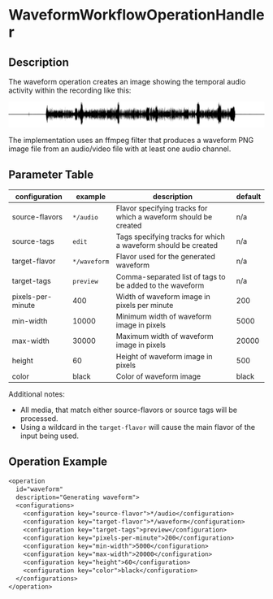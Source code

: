 WaveformWorkflowOperationHandler
================================

Description
-----------

The waveform operation creates an image showing the temporal audio activity within the recording like this:

![waveform](waveform.png)

The implementation uses an ffmpeg filter that produces a waveform PNG image file from an audio/video file with at least
one audio channel.


Parameter Table
---------------

configuration     |example     |description                                                     |default
------------------|------------|----------------------------------------------------------------|-------
source-flavors    |`*/audio`   |Flavor specifying tracks for which a waveform should be created |n/a
source-tags       |`edit`      |Tags specifying tracks for which a waveform should be created   |n/a
target-flavor     |`*/waveform`|Flavor used for the generated waveform                          |n/a
target-tags       |`preview`   |Comma-separated list of tags to be added to the waveform        |n/a
pixels-per-minute |400         |Width of waveform image in pixels per minute                    |200
min-width         |10000       |Minimum width of waveform image in pixels                       |5000
max-width         |30000       |Maximum width of waveform image in pixels                       |20000
height            |60          |Height of waveform image in pixels                              |500
color             |black       |Color of waveform image                                         |black
Additional notes:

- All media, that match either source-flavors or source tags will be processed.
- Using a wildcard in the `target-flavor` will cause the main flavor of the input being used.


Operation Example
-----------------

    <operation
      id="waveform"
      description="Generating waveform">
      <configurations>
        <configuration key="source-flavor">*/audio</configuration>
        <configuration key="target-flavor">*/waveform</configuration>
        <configuration key="target-tags">preview</configuration>
        <configuration key="pixels-per-minute">200</configuration>
        <configuration key="min-width">5000</configuration>
        <configuration key="max-width">20000</configuration>
        <configuration key="height">60</configuration>
        <configuration key="color">black</configuration>
      </configurations>
    </operation>

